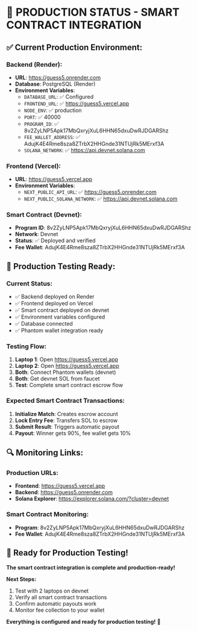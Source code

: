 # 🚀 PRODUCTION STATUS - SMART CONTRACT INTEGRATION

## **✅ Current Production Environment:**

### **Backend (Render):**
- **URL**: https://guess5.onrender.com
- **Database**: PostgreSQL (Render)
- **Environment Variables**:
  - `DATABASE_URL`: ✅ Configured
  - `FRONTEND_URL`: ✅ https://guess5.vercel.app
  - `NODE_ENV`: ✅ production
  - `PORT`: ✅ 40000
  - `PROGRAM_ID`: ✅ 8v2ZyLNP5Apk17MbQxryjXuL6HHN65dxuDwRJDGARShz
  - `FEE_WALLET_ADDRESS`: ✅ AdujK4E4Rme8sza8ZTrbX2HHGnde31NTUjRk5MErxf3A
  - `SOLANA_NETWORK`: ✅ https://api.devnet.solana.com

### **Frontend (Vercel):**
- **URL**: https://guess5.vercel.app
- **Environment Variables**:
  - `NEXT_PUBLIC_API_URL`: ✅ https://guess5.onrender.com
  - `NEXT_PUBLIC_SOLANA_NETWORK`: ✅ https://api.devnet.solana.com

### **Smart Contract (Devnet):**
- **Program ID**: 8v2ZyLNP5Apk17MbQxryjXuL6HHN65dxuDwRJDGARShz
- **Network**: Devnet
- **Status**: ✅ Deployed and verified
- **Fee Wallet**: AdujK4E4Rme8sza8ZTrbX2HHGnde31NTUjRk5MErxf3A

## **🎯 Production Testing Ready:**

### **Current Status:**
- ✅ Backend deployed on Render
- ✅ Frontend deployed on Vercel
- ✅ Smart contract deployed on devnet
- ✅ Environment variables configured
- ✅ Database connected
- ✅ Phantom wallet integration ready

### **Testing Flow:**
1. **Laptop 1**: Open https://guess5.vercel.app
2. **Laptop 2**: Open https://guess5.vercel.app
3. **Both**: Connect Phantom wallets (devnet)
4. **Both**: Get devnet SOL from faucet
5. **Test**: Complete smart contract escrow flow

### **Expected Smart Contract Transactions:**
1. **Initialize Match**: Creates escrow account
2. **Lock Entry Fee**: Transfers SOL to escrow
3. **Submit Result**: Triggers automatic payout
4. **Payout**: Winner gets 90%, fee wallet gets 10%

## **🔍 Monitoring Links:**

### **Production URLs:**
- **Frontend**: https://guess5.vercel.app
- **Backend**: https://guess5.onrender.com
- **Solana Explorer**: https://explorer.solana.com/?cluster=devnet

### **Smart Contract Monitoring:**
- **Program**: 8v2ZyLNP5Apk17MbQxryjXuL6HHN65dxuDwRJDGARShz
- **Fee Wallet**: AdujK4E4Rme8sza8ZTrbX2HHGnde31NTUjRk5MErxf3A

## **🚀 Ready for Production Testing!**

**The smart contract integration is complete and production-ready!**

**Next Steps:**
1. Test with 2 laptops on devnet
2. Verify all smart contract transactions
3. Confirm automatic payouts work
4. Monitor fee collection to your wallet

**Everything is configured and ready for production testing!** 🎯 